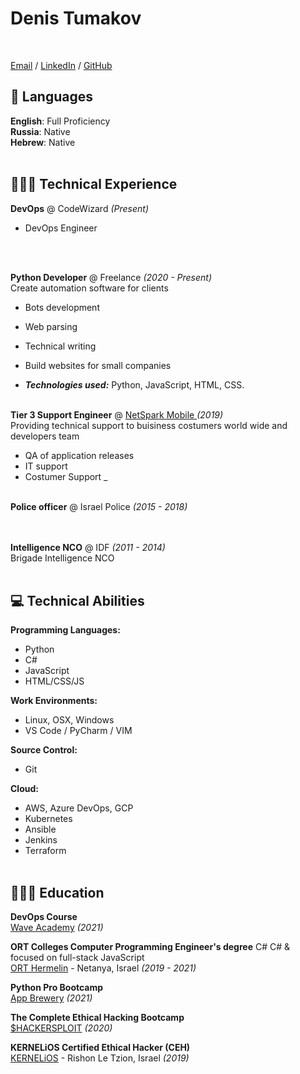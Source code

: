 # Denis Tumakov
<br>


[Email](mailto:dmarshaltu@gmail.com) / [LinkedIn](https://www.linkedin.com/in/dm2macoff/) / [GitHub](https://github.com/DmarshalTU/)

## 💬 Languages

**English**: Full Proficiency <br>
**Russia**: Native <br>
**Hebrew**: Native
<br><br>

## 👩🏼‍💻 Technical Experience

**DevOps** @ CodeWizard _(Present)_ <br>
  - DevOps Engineer

<br><br>

**Python Developer** @ Freelance _(2020 - Present)_ <br>
Create automation software for clients
  - Bots development
  - Web parsing
  - Technical writing
  - Build websites for small companies

  - **_Technologies used:_** Python, JavaScript, HTML, CSS.
<br><br>

**Tier 3 Support Engineer** @ [NetSpark Mobile ](https://www.netsparkmobile.com/en/) _(2019)_ <br>
 Providing technical support to buisiness costumers world wide and developers team
  - QA of application releases
  - IT support
  - Costumer Support
_
<br><br>

**Police officer** @ Israel Police _(2015 - 2018)_ <br>
    <br><br>

**Intelligence NCO** @ IDF _(2011 - 2014)_ <br>
Brigade Intelligence NCO
    <br><br>

## 💻 Technical Abilities

**Programming Languages:**<br>
  - Python
  - C#
  - JavaScript
  - HTML/CSS/JS

**Work Environments:**<br>
  - Linux, OSX, Windows
  - VS Code / PyCharm / VIM
  
**Source Control:**<br>
  - Git
  
**Cloud:**<br>
  - AWS, Azure DevOps, GCP
  - Kubernetes
  - Ansible
  - Jenkins
  - Terraform
<br><br>
    
## 👩🏼‍🎓 Education

**DevOps Course**<br>
[Wave Academy](https://www.waveacademy.co.il/) _(2021)_

**ORT Colleges Computer Programming Engineer's degree** C# C# & focused on full-stack JavaScript<br>
[ORT Hermelin](http://www.hermelin.ort.org.il/) - Netanya, Israel _(2019 - 2021)_ <br>

**Python Pro Bootcamp**<br>
[App Brewery](https://www.linkedin.com/company/london-app-brewery/about/) _(2021)_

**The Complete Ethical Hacking Bootcamp**<br>
[$HACKERSPLOIT](https://hackersploit.academy/) _(2020)_

**KERNELiOS Certified Ethical Hacker (CEH)**<br>
[KERNELiOS](https://www.kernelios.com/) - Rishon Le Tzion, Israel _(2019)_
